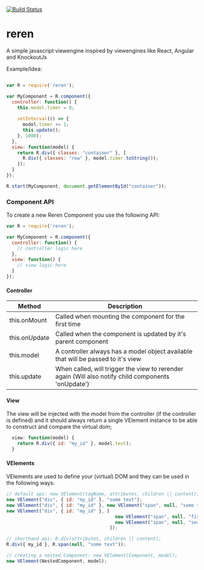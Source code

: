 [![Build Status](https://travis-ci.org/rvdkooy/reren.svg?branch=master)](https://travis-ci.org/rvdkooy/reren)

# reren
A simple javascript viewengine inspired by viewengines like React, Angular and KnockoutJs

Example/Idea:

``` javascript

var R = require('reren');

var MyComponent = R.component({
  controller: function() {
    this.model.timer = 0;
    
    setInterval(() => {
      model.timer += 1;
      this.update();
    }, 1000);
  },
  view: function(model) {
    return R.div({ classes: "container" }, [
      R.div({ classes: "row" }, model.timer.toString());
    ]);
  }
});

R.start(MyComponent, document.getElementById("container"));
```

### Component API
To create a new Reren Component you use the following API:
``` javascript
var R = require('reren');

var MyComponent = R.component({
  controller: function() {
    // controller logic here
  },
  view: function() {
    // view logic here
  }
});

```


#### Controller

| Method        | Description                                                                       |               
| ------------- |-----------------------------------------------------------------------------------|
| this.onMount  | Called when mounting the component for the first time                             |
| this.onUpdate | Called when the component is updated by it's parent component                     |
| this.model    | A controller always has a model object available that will be passed to it's view |
| this.update   | When called, will trigger the view to rerender again (Will also notify child components 'onUpdate')|

#### View
The view will be injected with the model from the controller (if the controller is defined) and it should always return a single VElement instance to be able to construct and compare the virtual dom;
``` javascript
  view: function(model) {
    return R.div({ id: "my_id" }, model.text);
  }
```

#### VElements
VElements are used to define your (virtual) DOM and they can be used in the following ways:

``` javascript
// default api: new VElement(tagName, attributes, children || content);
new VElement("div", { id: "my_id" }, "some text");
new VElement("div", { id: "my_id" }, new VElement("span", null, "some text"));
new VElement("div", { id: "my_id" }, [ 
                                        new VElement("span", null, "first"),
                                        new VElement("span", null, "second")
                                      ]);

// shorthand api: R.div(attributes, children || content);
R.div({ my_id }, R.span(null, "some text"));

// creating a nested Component: new VElement(Component, model);
new VElement(NestedComponent, model);

```